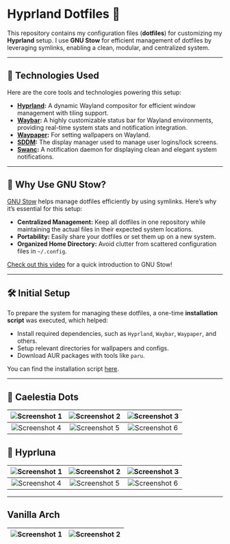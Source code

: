 # Hyprland Dotfiles 🎨
This repository contains my configuration files (**dotfiles**) for customizing my **Hyprland** setup. I use **GNU Stow** for efficient management of dotfiles by leveraging symlinks, enabling a clean, modular, and centralized system.

----

## 🌟 Technologies Used

Here are the core tools and technologies powering this setup:

- **[Hyprland](https://github.com/hyprwm/Hyprland):** A dynamic Wayland compositor for efficient window management with tiling support.
- **[Waybar](https://github.com/Alexays/Waybar):** A highly customizable status bar for Wayland environments, providing real-time system stats and notification integration.
- **[Waypaper](https://github.com/DeKugelschieber/waypaper):** For setting wallpapers on Wayland.
- **[SDDM](https://github.com/sddm/sddm):** The display manager used to manage user logins/lock screens.
- **[Swanc](https://github.com/Alexander-Scott/swanc/):** A notification daemon for displaying clean and elegant system notifications.

----

## 🌟 Why Use GNU Stow?

[GNU Stow](https://www.gnu.org/software/stow/) helps manage dotfiles efficiently by using symlinks. Here’s why it’s essential for this setup:

- **Centralized Management:** Keep all dotfiles in one repository while maintaining the actual files in their expected system locations.
- **Portability:** Easily share your dotfiles or set them up on a new system.
- **Organized Home Directory:** Avoid clutter from scattered configuration files in `~/.config`.

[Check out this video](https://www.youtube.com/watch?v=y6XCebnB9gs&t=50s) for a quick introduction to GNU Stow!

----

## 🛠️ Initial Setup

To prepare the system for managing these dotfiles, a one-time **installation script** was executed, which helped:

- Install required dependencies, such as `Hyprland`, `Waybar`, `Waypaper`, and others.
- Setup relevant directories for wallpapers and configs.
- Download AUR packages with tools like `paru`.

You can find the installation script [here](https://github.com/GeodeArc/GeoDots/blob/main/install.sh).

----
## 📸 Caelestia Dots 

| ![Screenshot 1](https://github.com/user-attachments/assets/9ef5ddd1-352b-4fc3-aea1-637be9721b6c) | ![Screenshot 2](https://github.com/user-attachments/assets/cd537fbb-a508-4466-a71d-2585c867fe31) | ![Screenshot 3](https://github.com/user-attachments/assets/1146fa79-6837-4f10-9d0e-a60d05530417) |
|:----------------------------------------------------------------------------------------------:|:----------------------------------------------------------------------------------------------:|:----------------------------------------------------------------------------------------------:|
| ![Screenshot 4](https://github.com/user-attachments/assets/b5f267ff-5358-43be-9727-601b222c6c9f) | ![Screenshot 5](https://github.com/user-attachments/assets/67f6bcc2-9e92-42ad-b46a-844e60229cb4) | ![Screenshot 6](https://github.com/user-attachments/assets/9e03f3e0-4c04-4768-84e5-4843f9be47c4) 

## 📸 Hyprluna  

| ![Screenshot 1](https://github.com/user-attachments/assets/e7f2d20f-686a-4c43-a579-b4993cefe405) | ![Screenshot 2](https://github.com/user-attachments/assets/0bf42d35-b212-4265-bf13-fd876456a633) | ![Screenshot 3](https://github.com/user-attachments/assets/e739a823-e53b-4f93-b0d0-d12ccfaf708a) |
|:----------------------------------------------------------------------------------------------:|:----------------------------------------------------------------------------------------------:|:----------------------------------------------------------------------------------------------:|
| ![Screenshot 4](https://github.com/user-attachments/assets/6d5e9244-3797-40aa-901c-2e4409ac5a2c) | ![Screenshot 5](https://github.com/user-attachments/assets/47c306e7-2647-48c7-839f-24839f3527b0) | ![Screenshot 6](https://github.com/user-attachments/assets/b33d15b7-2fac-429c-9eb6-6734a85a85af) 


----
## Vanilla Arch

| ![Screenshot 1](https://github.com/user-attachments/assets/04c014d9-7204-49b3-bd35-74b3f4683313) | ![Screenshot 2](https://github.com/user-attachments/assets/20d41a1a-c778-41d7-9772-7678424fe0e5) |
|---|---|


